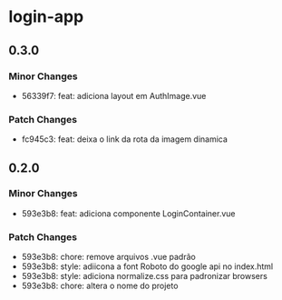 # login-app

## 0.3.0

### Minor Changes

- 56339f7: feat: adiciona layout em AuthImage.vue

### Patch Changes

- fc945c3: feat: deixa o link da rota da imagem dinamica

## 0.2.0

### Minor Changes

- 593e3b8: feat: adiciona componente LoginContainer.vue

### Patch Changes

- 593e3b8: chore: remove arquivos .vue padrão
- 593e3b8: style: adiicona a font Roboto do google api no index.html
- 593e3b8: style: adiciona normalize.css para padronizar browsers
- 593e3b8: chore: altera o nome do projeto
